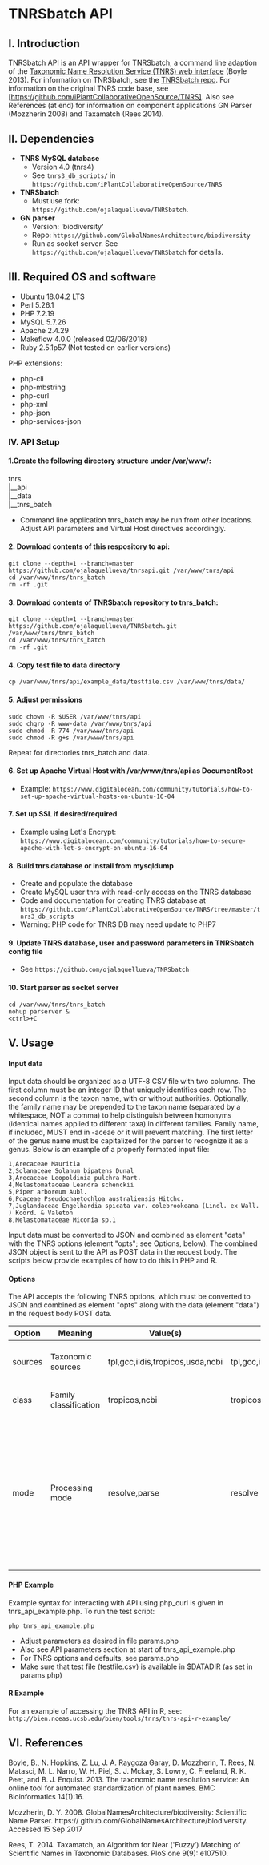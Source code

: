 # TNRSbatch API

## I. Introduction

TNRSbatch API is an API wrapper for TNRSbatch, a command line adaption of the  [Taxonomic Name Resolution Service (TNRS) web interface](http://tnrs.iplantcollaborative.org/) (Boyle 2013). For information on TNRSbatch, see the [TNRSbatch repo](https://github.com/ojalaquellueva/TNRSbatch). For information on the original TNRS code base, see [https://github.com/iPlantCollaborativeOpenSource/TNRS]. Also see References (at end) for information on component applications GN Parser (Mozzherin 2008) and Taxamatch (Rees 2014). 

## II. Dependencies
* **TNRS MySQL database**
   * Version 4.0 (tnrs4)
   * See `tnrs3_db_scripts/` in `https://github.com/iPlantCollaborativeOpenSource/TNRS`
* **TNRSbatch**
   * Must use fork:  
    `https://github.com/ojalaquellueva/TNRSbatch`.
* **GN parser** 
   * Version: 'biodiversity'
   * Repo: `https://github.com/GlobalNamesArchitecture/biodiversity`
   * Run as socket server. See `https://github.com/ojalaquellueva/TNRSbatch` for details.

## III. Required OS and software
* Ubuntu 18.04.2 LTS
* Perl 5.26.1
* PHP 7.2.19
* MySQL 5.7.26
* Apache 2.4.29
* Makeflow 4.0.0 (released 02/06/2018)
* Ruby 2.5.1p57
(Not tested on earlier versions)

PHP extensions:
  * php-cli
  * php-mbstring
  * php-curl
  * php-xml
  * php-json
  * php-services-json

### IV. API Setup

#### 1.Create the following directory structure under /var/www/:

tnrs  
|__api  
|__data  
|__tnrs_batch  

* Command line application tnrs_batch may be run from other locations. Adjust API parameters and Virtual Host directives accordingly.

#### 2. Download contents of this respository to api:

```
git clone --depth=1 --branch=master https://github.com/ojalaquellueva/tnrsapi.git /var/www/tnrs/api
cd /var/www/tnrs/tnrs_batch
rm -rf .git
```

#### 3. Download contents of TNRSbatch repository to tnrs_batch:

```
git clone --depth=1 --branch=master https://github.com/ojalaquellueva/TNRSbatch.git /var/www/tnrs/tnrs_batch
cd /var/www/tnrs/tnrs_batch
rm -rf .git
```

#### 4. Copy test file to data directory

```
cp /var/www/tnrs/api/example_data/testfile.csv /var/www/tnrs/data/
```

#### 5. Adjust permissions

```
sudo chown -R $USER /var/www/tnrs/api
sudo chgrp -R www-data /var/www/tnrs/api
sudo chmod -R 774 /var/www/tnrs/api
sudo chmod -R g+s /var/www/tnrs/api
```

Repeat for directories tnrs_batch and data.

#### 6. Set up Apache Virtual Host with /var/www/tnrs/api as DocumentRoot
* Example: `https://www.digitalocean.com/community/tutorials/how-to-set-up-apache-virtual-hosts-on-ubuntu-16-04`

#### 7. Set up SSL if desired/required
* Example using Let's Encrypt: `https://www.digitalocean.com/community/tutorials/how-to-secure-apache-with-let-s-encrypt-on-ubuntu-16-04`

#### 8. Build tnrs database or install from mysqldump
* Create and populate the database
* Create MySQL user tnrs with read-only access on the TNRS database
* Code and documentation for creating TNRS database at `https://github.com/iPlantCollaborativeOpenSource/TNRS/tree/master/tnrs3_db_scripts`
* Warning: PHP code for TNRS DB may need update to PHP7

#### 9. Update TNRS database, user and password parameters in TNRSbatch config file
* See `https://github.com/ojalaquellueva/TNRSbatch`

#### 10. Start parser as socket server

```
cd /var/www/tnrs/tnrs_batch
nohup parserver &
<ctrl>+C
```

## V. Usage

#### Input data

Input data should be organized as a UTF-8 CSV file with two columns. The first column must be an integer ID that uniquely identifies each row. The second column is the taxon name, with or without authorities. Optionally, the family name may be prepended to the taxon name (separated by a whitespace, NOT a comma) to help distinguish between homonyms (identical names applied to different taxa) in different families. Family name, if included, MUST end in -aceae or it will prevent matching. The first letter of the genus name must be capitalized for the parser to recognize it as a genus. Below is an example of a properly formated input file:

    1,Arecaceae Mauritia
    2,Solanaceae Solanum bipatens Dunal
    3,Arecaceae Leopoldinia pulchra Mart.
    4,Melastomataceae Leandra schenckii
    5,Piper arboreum Aubl.
    6,Poaceae Pseudochaetochloa australiensis Hitchc.
    7,Juglandaceae Engelhardia spicata var. colebrookeana (Lindl. ex Wall. ) Koord. & Valeton
    8,Melastomataceae Miconia sp.1
    
Input data must be converted to JSON and combined as element "data" with the TNRS options (element "opts"; see Options, below). The combined JSON object is sent to the API as POST data in the request body. The scripts below provide examples of how to do this in PHP and R. 

#### Options

The API accepts the following TNRS options, which must be converted to JSON and combined as element "opts" along with the data (element "data") in the request body POST data.


| Option | Meaning | Value(s) | Default | Notes |
| ------ | ------- | -------- | ------ | -----|
| sources | Taxonomic sources | tpl,gcc,ildis,tropicos,usda,ncbi | tpl,gcc,ildis,tropicos,usda | Can be combined, with comma delimiters
| class | Family classification | tropicos,ncbi | tropicos | tropicos is euqivalent to APG III
| mode | Processing mode | resolve,parse | resolve | Parse-only mode separates name components. Resolve mode parses, matches to a published name and resolves synonyms to accepted name.

#### PHP Example

Example syntax for interacting with API using php_curl is given in tnrs_api_example.php. To run the test script:

```
php tnrs_api_example.php
```
* Adjust parameters as desired in file params.php
* Also see API parameters section at start of tnrs_api_example.php
* For TNRS options and defaults, see params.php
* Make sure that test file (testfile.csv) is available in $DATADIR (as set in params.php)

#### R Example

For an example of accessing the TNRS API in R, see: `http://bien.nceas.ucsb.edu/bien/tools/tnrs/tnrs-api-r-example/`

## VI. References
﻿Boyle, B., N. Hopkins, Z. Lu, J. A. Raygoza Garay, D. Mozzherin, T. Rees, N. Matasci, M. L. Narro, W. H. Piel, S. J. Mckay, S. Lowry, C. Freeland, R. K. Peet, and B. J. Enquist. 2013. The taxonomic name resolution service: An online tool for automated standardization of plant names. BMC Bioinformatics 14(1):16.

Mozzherin, D. Y. 2008. GlobalNamesArchitecture/biodiversity: Scientific Name Parser. https:// github.com/GlobalNamesArchitecture/biodiversity. Accessed 15 Sep 2017

Rees, T. 2014. Taxamatch, an Algorithm for Near ('Fuzzy’) Matching of Scientific Names in Taxonomic Databases. PloS one 9(9): e107510.
